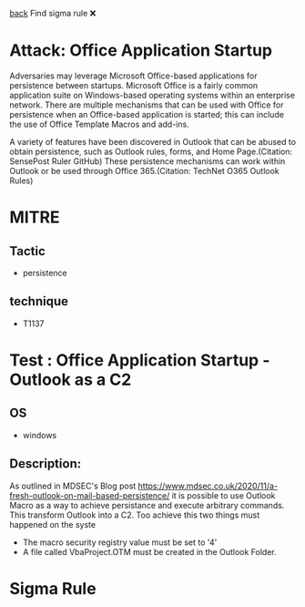 
[back](../index.md)
Find sigma rule :x: 

# Attack: Office Application Startup 

Adversaries may leverage Microsoft Office-based applications for persistence between startups. Microsoft Office is a fairly common application suite on Windows-based operating systems within an enterprise network. There are multiple mechanisms that can be used with Office for persistence when an Office-based application is started; this can include the use of Office Template Macros and add-ins.

A variety of features have been discovered in Outlook that can be abused to obtain persistence, such as Outlook rules, forms, and Home Page.(Citation: SensePost Ruler GitHub) These persistence mechanisms can work within Outlook or be used through Office 365.(Citation: TechNet O365 Outlook Rules)

# MITRE
## Tactic
  - persistence


## technique
  - T1137


# Test : Office Application Startup - Outlook as a C2
## OS
  - windows


## Description:
As outlined in MDSEC's Blog post https://www.mdsec.co.uk/2020/11/a-fresh-outlook-on-mail-based-persistence/ 
it is possible to use Outlook Macro as a way to achieve persistance and execute arbitrary commands. This transform Outlook into a C2.
Too achieve this two things must happened on the syste
- The macro security registry value must be set to '4'
- A file called VbaProject.OTM must be created in the Outlook Folder.


# Sigma Rule

